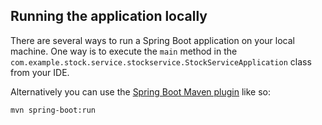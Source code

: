 ## Running the application locally

There are several ways to run a Spring Boot application on your local machine. One way is to execute the `main` method in the `com.example.stock.service.stockservice.StockServiceApplication` class from your IDE.

Alternatively you can use the [Spring Boot Maven plugin](https://docs.spring.io/spring-boot/docs/current/reference/html/build-tool-plugins-maven-plugin.html) like so:

```shell
mvn spring-boot:run
